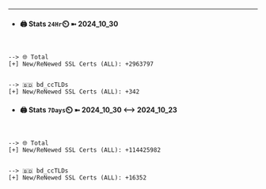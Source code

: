 

---
- #### 🖨️ **Stats** `24Hr`⏲️ ➼ 2024_10_30
```console


--> 🌐 Total
[+] New/ReNewed SSL Certs (ALL): +2963797


--> 🇧🇩 bd_ccTLDs
[+] New/ReNewed SSL Certs (ALL): +342

```

- #### 🖨️ **Stats** `7Days`⏲️ ➼ 2024_10_30 <--> 2024_10_23
```console


--> 🌐 Total
[+] New/ReNewed SSL Certs (ALL): +114425982


--> 🇧🇩 bd_ccTLDs
[+] New/ReNewed SSL Certs (ALL): +16352

```

